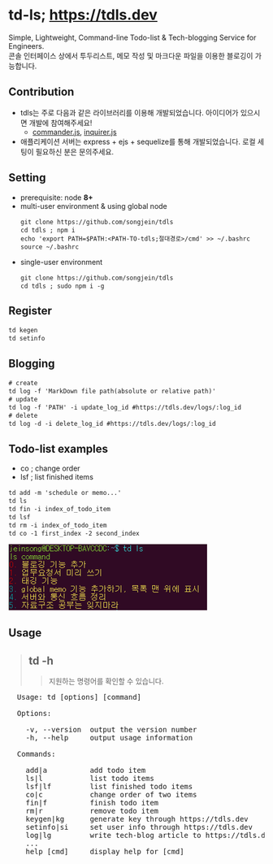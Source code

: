 # td-ls; https://tdls.dev
Simple, Lightweight, Command-line Todo-list & Tech-blogging Service for Engineers.  
콘솔 인터페이스 상에서 투두리스트, 메모 작성 및 마크다운 파일을 이용한 블로깅이 가능합니다.

## Contribution
- tdls는 주로 다음과 같은 라이브러리를 이용해 개발되었습니다. 아이디어가 있으시면 개발에 참여해주세요!
  - [commander.js](https://github.com/tj/commander.js/), [inquirer.js](https://github.com/SBoudrias/Inquirer.js)
- 애플리케이션 서버는 express + ejs + sequelize를 통해 개발되었습니다. 로컬 세팅이 필요하신 분은 문의주세요.

## Setting
- prerequisite: node **8+**
- multi-user environment & using global node
  ```
  git clone https://github.com/songjein/tdls
  cd tdls ; npm i
  echo 'export PATH=$PATH:<PATH-TO-tdls;절대경로>/cmd' >> ~/.bashrc
  source ~/.bashrc
  ```
- single-user environment
  ```
  git clone https://github.com/songjein/tdls
  cd tdls ; sudo npm i -g
  ```

## Register
  ```
  td kegen
  td setinfo
  ```
  
## Blogging
  ```
  # create 
  td log -f 'MarkDown file path(absolute or relative path)' 
  # update 
  td log -f 'PATH' -i update_log_id #https://tdls.dev/logs/:log_id
  # delete 
  td log -d -i delete_log_id #https://tdls.dev/logs/:log_id
  ```

## Todo-list examples
  - co ; change order
  - lsf ; list finished items
  ```
  td add -m 'schedule or memo...' 
  td ls 
  td fin -i index_of_todo_item 
  td lsf 
  td rm -i index_of_todo_item 
  td co -1 first_index -2 second_index
  ```

![Alt text](./images/td.PNG)

## Usage
> ## td -h 
>> 지원하는 명령어를 확인할 수 있습니다.
<pre>
  Usage: td [options] [command]

  Options:

    -v, --version  output the version number
    -h, --help     output usage information

  Commands:

    add|a          add todo item
    ls|l           list todo items
    lsf|lf         list finished todo items
    co|c           change order of two items
    fin|f          finish todo item
    rm|r           remove todo item
    keygen|kg      generate key through https://tdls.dev
    setinfo|si     set user info through https://tdls.dev
    log|lg         write tech-blog article to https://tdls.dev using markdown file
    ...
    help [cmd]     display help for [cmd]
</pre>
